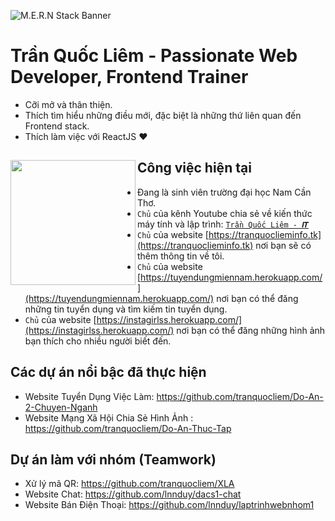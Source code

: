 ![M.E.R.N Stack Banner](https://res.cloudinary.com/tranquocliem/image/upload/v1654741903/%E1%BA%A2nh_B%C3%ACa_K%C3%AAnh_Youtube_bycstk.png)

# Trần Quốc Liêm - Passionate Web Developer, Frontend Trainer

- Cỡi mở và thân thiện.
- Thích tìm hiểu những điều mới, đặc biệt là những thứ liên quan đến Frontend stack.
- Thích làm việc với ReactJS ❤

## Công việc hiện tại <a href="https://github.com/tranquocliem"><img align="left" width="auto" height="200" src="https://res.cloudinary.com/kimwy/image/upload/v1598840300/easyfrontend/programming_hgngx9.png"></a>

- Đang là sinh viên trường đại học Nam Cần Thơ.
- `Chủ` của kênh Youtube chia sẻ về kiến thức máy tính và lập trình: [`Trần Quốc Liêm - 𝑰𝑻`](https://tinyurl.com/tranquocliem0999)
- `Chủ` của website [https://tranquoclieminfo.tk](https://tranquoclieminfo.tk) nơi bạn sẽ có thêm thông tin về tôi.
- `Chủ` của website [https://tuyendungmiennam.herokuapp.com/](https://tuyendungmiennam.herokuapp.com/) nơi bạn có thể đăng những tin tuyển dụng và tìm kiếm tin tuyển dụng.
- `Chủ` của website [https://instagirlss.herokuapp.com/](https://instagirlss.herokuapp.com/) nơi bạn có thể đăng những hình ảnh bạn thích cho nhiều người biết đến.

## Các dự án nổi bậc đã thực hiện

- Website Tuyển Dụng Việc Làm: https://github.com/tranquocliem/Do-An-2-Chuyen-Nganh
- Website Mạng Xã Hội Chia Sẻ Hình Ảnh : https://github.com/tranquocliem/Do-An-Thuc-Tap

## Dự án làm với nhóm (Teamwork)

- Xử lý mã QR: https://github.com/tranquocliem/XLA
- Website Chat: https://github.com/lnnduy/dacs1-chat
- Website Bán Điện Thoại: https://github.com/lnnduy/laptrinhwebnhom1
